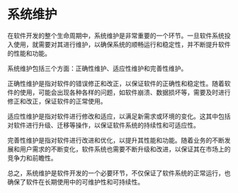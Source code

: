# 系统维护

在软件开发的整个生命周期中，系统维护是非常重要的一个环节。一旦软件系统投入使用，就需要对其进行维护，以确保系统的顺畅运行和稳定性，并不断提升软件的性能和功能。

系统维护包括三个方面：正确性维护、适应性维护和完善性维护。

正确性维护是指对软件的错误修正和改正，以保证软件的正确性和稳定性。随着软件的使用，可能会出现各种各样的问题，如软件崩溃、数据损坏等，需要及时进行修正和改正，保证软件的正常使用。

适应性维护是指对软件进行修改和适应，以满足新需求或环境的变化。这其中包括对软件进行升级、迁移等操作，以保证软件系统的持续性和可适应性。

完善性维护是指对软件进行改进和优化，以提升其性能和功能。随着业务的不断发展和用户需求的不断变化，软件系统也需要不断升级和改进，以保证其在市场上的竞争力和前瞻性。

总之，系统维护是软件开发的一个必要环节，不仅保证了软件系统的正常运行，也确保了软件在长期使用中的可维护性和可持续性。